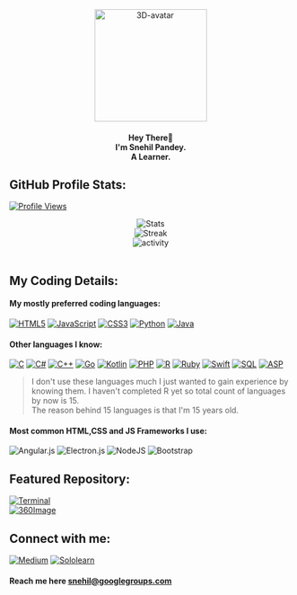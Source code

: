 <div align="center">
  <img src="https://images.weserv.nl/?url=avatars.githubusercontent.com/u/76873947?v=4h=300&w=300&fit=cover&mask=circle&maxage=7d" alt="3D-avatar" width="200px"/> 
</div>

<h4><p align="center">Hey There👋<br>I'm Snehil Pandey.<br>A Learner.</p></h4>

## GitHub Profile Stats:
[![Profile Views](https://komarev.com/ghpvc/?username=Uthando993&color=0e75b6&style=for-the-badge)](https://#) 

<div align="center">
  <img src="https://github-readme-stats.vercel.app/api?username=Uthando993&show_icons=true&locale=en&theme=github_light" alt="Stats"/><br>
  <img src="https://github-readme-streak-stats.herokuapp.com/?user=Uthando993&theme=light" alt="Streak"/> <br>
  <img src="https://github-readme-stats.vercel.app/api/top-langs?username=Uthando993&show_icons=true&locale=en&layout=compact&theme=github_light" alt="activity"/><br>
</div><br>
  
## My Coding Details:
#### My mostly preferred coding languages:<br>
[![HTML5](https://img.shields.io/badge/html5-%23E34F26.svg?style=for-the-badge&logo=html5&logoColor=white)](https://html5.org) 
[![JavaScript](https://img.shields.io/badge/javascript-%23323330.svg?style=for-the-badge&logo=javascript&logoColor=%23F7DF1E)](https://ecma-international.org/publications-and-standards/standards/ecma-262) 
[![CSS3](https://img.shields.io/badge/css3-%231572B6.svg?style=for-the-badge&logo=css3&logoColor=white)](https://w3.org/TR/CSS/#css) 
[![Python](https://img.shields.io/badge/python%203-3670A0?style=for-the-badge&logo=python&logoColor=ffdd54)](https://python.org/)
[![Java](https://img.shields.io/badge/java-%23ED8B00.svg?style=for-the-badge&logo=java&logoColor=white)](https://java.com) 

#### Other languages I know:
[![C](https://img.shields.io/badge/c-%2300599C.svg?style=for-the-badge&logo=c&logoColor=white)](https://open-std.org/jtc1/sc22/wg14) 
[![C#](https://img.shields.io/badge/c%23-%23239120.svg?style=for-the-badge&logo=c-sharp&logoColor=white)](https://learn.microsoft.com/en-us/dotnet/csharp) 
[![C++](https://img.shields.io/badge/c++-%2300599C.svg?style=for-the-badge&logo=c%2B%2B&logoColor=white)](https://isocpp.org/) 
[![Go](https://img.shields.io/badge/go-%2300ADD8.svg?style=for-the-badge&logo=go&logoColor=white)](https://go.dev/) 
[![Kotlin](https://img.shields.io/badge/kotlin-%237F52FF.svg?style=for-the-badge&logo=kotlin&logoColor=white)](https://kotlinlang.org/) 
[![PHP](https://img.shields.io/badge/php-%23777BB4.svg?style=for-the-badge&logo=php&logoColor=white)](https://php.net/) 
[![R](https://img.shields.io/badge/r-%23276DC3.svg?style=for-the-badge&logo=r&logoColor=white)](https://r-project.org/) 
[![Ruby](https://img.shields.io/badge/ruby-%23CC342D.svg?style=for-the-badge&logo=ruby&logoColor=white)](https://ruby-lang.org/) 
[![Swift](https://img.shields.io/badge/swift%204-F54A2A?style=for-the-badge&logo=swift&logoColor=white)](https://swift.org/) 
[![SQL](https://img.shields.io/badge/sql-FFF400?style=for-the-badge)](https://iso.org/standard/63555.html) 
[![ASP](https://img.shields.io/badge/asp-F44?style=for-the-badge)](https://asp.net/)<br>

> I don't use these languages much I just wanted to gain experience by knowing them.
> I haven't completed R yet so total count of languages by now is 15.  
> The reason behind 15 languages is that I'm 15 years old. 

#### Most common HTML,CSS and JS Frameworks I use:<br>
![Angular.js](https://img.shields.io/badge/angular.js-%23E23237.svg?style=for-the-badge&logo=angularjs&logoColor=white)
![Electron.js](https://img.shields.io/badge/Electron-191970?style=for-the-badge&logo=Electron&logoColor=white)
![NodeJS](https://img.shields.io/badge/node.js-6DA55F?style=for-the-badge&logo=node.js&logoColor=white)
![Bootstrap](https://img.shields.io/badge/bootstrap-%23563D7C.svg?style=for-the-badge&logo=bootstrap&logoColor=white)
<br>

## Featured Repository:
[![Terminal](https://github-readme-stats.vercel.app/api/pin/?username=Uthando993&repo=Terminal&show_icons=true&theme=github_light)](https://github.com/Uthando993/Terminal)<br>
[![360Image](https://github-readme-stats.vercel.app/api/pin/?username=Uthando993&repo=360Image&show_icons=true&theme=github_light)](https://github.com/Uthando993/360Image)

## Connect with me:
[![Medium](https://img.shields.io/badge/-Medium-212121?logo=medium&logoWidth=20&logoColor=white&style=for-the-badge)](https://s-pandey.medium.com/)
[![Sololearn](https://img.shields.io/badge/-Sololearn-aa11aa?logo=sololearn&logoColor=white&style=for-the-badge)](https://www.sololearn.com/profile/20594116)
#### Reach me here [**snehil@googlegroups.com**](mailto:snehil@googlegroups.com) 
